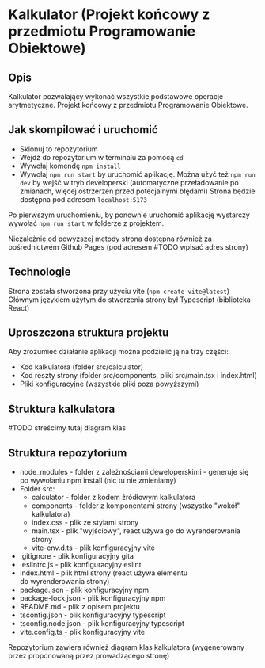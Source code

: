 # Kalkulator (Projekt końcowy z przedmiotu Programowanie Obiektowe)

## Opis
Kalkulator pozwalający wykonać wszystkie podstawowe operacje arytmetyczne. Projekt końcowy z przedmiotu Programowanie Obiektowe.


## Jak skompilować i uruchomić
- Sklonuj to repozytorium
- Wejdź do repozytorium w terminalu za pomocą `cd`
- Wywołaj komendę `npm install`
- Wywołaj `npm run start` by uruchomić aplikację. Można użyć też `npm run dev` by wejść w tryb developerski (automatyczne przeładowanie po zmianach, więcej ostrzerzeń przed potecjalnymi błędami)
Strona będzie dostępna pod adresem `localhost:5173`

Po pierwszym uruchomieniu, by ponownie uruchomić aplikację wystarczy wywołać `npm run start` w folderze z projektem.

Niezależnie od powyższej metody strona dostępna również za pośrednictwem Github Pages (pod adresem #TODO wpisać adres strony)


## Technologie
Strona została stworzona przy użyciu vite (`npm create vite@latest`)
Głównym językiem użytym do stworzenia strony był Typescript (biblioteka React)

## Uproszczona struktura projektu
Aby zrozumieć działanie aplikacji można podzielić ją na trzy części:
- Kod kalkulatora (folder src/calculator)
- Kod reszty strony (folder src/components,  pliki src/main.tsx i index.html)
- Pliki konfiguracyjne (wszystkie pliki poza powyższymi)



## Struktura kalkulatora
#TODO streścimy tutaj diagram klas



## Struktura repozytorium
- node_modules - folder z zależnościami deweloperskimi - generuje się po wywołaniu npm install (nic tu nie zmieniamy)
- Folder src:
    - calculator - folder z kodem źródłowym kalkulatora
    - components - folder z komponentami strony (wszystko "wokół" kalkulatora)
    - index.css - plik ze stylami strony
    - main.tsx - plik "wyjściowy", react używa go do wyrenderowania strony
    - vite-env.d.ts - plik konfiguracyjny vite
- .gitignore - plik konfiguracyjny gita
- .eslintrc.js - plik konfiguracyjny eslint
- index.html - plik html strony (react używa elementu <div id="root" /> do wyrenderowania strony)
- package.json - plik konfiguracyjny npm
- package-lock.json - plik konfiguracyjny npm
- README.md - plik z opisem projektu
- tsconfig.json - plik konfiguracyjny typescript
- tsconfig.node.json - plik konfiguracyjny typescript
- vite.config.ts - plik konfiguracyjny vite

Repozytorium zawiera również diagram klas kalkulatora (wygenerowany przez proponowaną przez prowadzącego stronę)